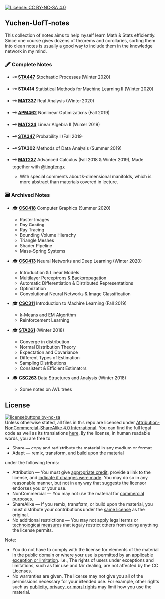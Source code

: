 [![License: CC BY-NC-SA 4.0](https://img.shields.io/badge/License-CC%20BY--NC--SA%204.0-lightgrey.svg)](https://creativecommons.org/licenses/by-nc-sa/4.0/)

## Yuchen-UofT-notes

This collection of notes aims to help myself learn Math & Stats efficiently. Since one course gives dozens of theorems and corollaries, sorting them into clean notes is usually a good way to include them in the knowledge network in my mind.

### &#x1F58B; Complete Notes
- &#x1F5DD; [**STA447**](https://yuchenwyc.github.io/Yuchen-UofT-notes/STA447/STA447.pdf) Stochastic Processes (Winter 2020)

- &#x1F5DD; [**STA414**](https://yuchenwyc.github.io/Yuchen-UofT-notes/STA414/STA414.pdf) Statistical Methods for Machine Learning II (Winter 2020)

- &#x1F5DD; [**MAT337**](https://yuchenwyc.github.io/Yuchen-UofT-notes/MAT337/MAT337.pdf) Real Analysis (Winter 2020)

- &#x1F5DD; [**APM462**](https://yuchenwyc.github.io/Yuchen-UofT-notes/APM462/APM462.pdf) Nonlinear Optimizations (Fall 2019)

- &#x1F5DD; [**MAT224**](https://yuchenwyc.github.io/Yuchen-UofT-notes/MAT224/MAT224.pdf) Linear Algebra II (Winter 2019)

- &#x1F5DD; [**STA347**](https://yuchenwyc.github.io/Yuchen-UofT-notes/STA347/STA347.pdf) Probability I (Fall 2019)

- &#x1F5DD; [**STA302**](https://yuchenwyc.github.io/Yuchen-UofT-notes/STA302/STA302.pdf) Methods of Data Analysis (Summer 2019)

- &#x1F5DD; [**MAT237**](https://yuchenwyc.github.io/Yuchen-UofT-notes/MAT237/MAT237.pdf) Advanced Calculus (Fall 2018 & Winter 2019), Made together with [@tingfengx](https://github.com/tingfengx)
  * With special comments about k-dimensional manifolds, which is more abstract than materials covered in lecture.


### &#x1F5C3;	Archived Notes

- &#x1F393; [**CSC418**](https://yuchenwyc.github.io/Yuchen-UofT-notes/CSC418/CSC418.pdf) Computer Graphics (Summer 2020)
  * Raster Images
  * Ray Casting
  * Ray Tracing
  * Bounding Volume Hierachy
  * Triangle Meshes
  * Shader Pipeline
  * Mass-Spring Systems
  

- &#x1F393; [**CSC413**](https://yuchenwyc.github.io/Yuchen-UofT-notes/CSC413/CSC413.pdf) Neural Networks and Deep Learning (Winter 2020)
  * Introduction & Linear Models
  * Multilayer Perceptrons & Backpropagation
  * Automatic Differentiation & Distributed Representations
  * Optimization
  * Convolutional Neural Networks & Image Classification
  
- &#x1F393; [**CSC311**](https://yuchenwyc.github.io/Yuchen-UofT-notes/CSC311/CSC311.pdf) Introduction to Machine Learning (Fall 2019)
  * k-Means and EM Algorithm
  * Reinforcement Learning

- &#x1F393; [**STA261**](https://yuchenwyc.github.io/Yuchen-UofT-notes/STA261/STA261.pdf)  (Winter 2018)
  * Converge in distribution
  * Normal Distribution Theory
  * Expectation and Covariance
  * Different Types of Estimation
  * Sampling Distributions
  * Consistent & Efficient Estimators 
  
- &#x1F393; [**CSC263**](https://yuchenwyc.github.io/Yuchen-UofT-notes/CSC263/CSC263.pdf) Data Structures and Analysis (Winter 2018)
  * Some notes on AVL trees
  
## License 
[![licensebuttons by-nc-sa](https://licensebuttons.net/l/by-nc-sa/3.0/88x31.png)](https://creativecommons.org/licenses/by-nc-sa/4.0)    
Unless otherwise stated, all files in this repo are licensed under [Attribution-NonCommercial-ShareAlike 4.0 International](https://creativecommons.org/licenses/by-nc-sa/4.0/). You can find the full legal code as well as its translations [here](https://creativecommons.org/licenses/by-nc-sa/4.0/legalcode). By the license, in human readable words, you are free to
- Share — copy and redistribute the material in any medium or format
- Adapt — remix, transform, and build upon the material

under the following terms:

- Attribution — You must give [appropriate credit](https://wiki.creativecommons.org/wiki/License_Versions#Detailed_attribution_comparison_chart), provide a link to the license, and [indicate if changes were made](https://wiki.creativecommons.org/wiki/License_Versions#Modifications_and_adaptations_must_be_marked_as_such). You may do so in any reasonable manner, but not in any way that suggests the licensor endorses you or your use.
- NonCommercial — You may not use the material for [commercial purposes](https://creativecommons.org/faq/#Does_my_use_violate_the_NonCommercial_clause_of_the_licenses.3F).
- ShareAlike — If you remix, transform, or build upon the material, you must distribute your contributions under the [same license](https://creativecommons.org/share-your-work/licensing-considerations/compatible-licenses) as the original.
- No additional restrictions — You may not apply legal terms or [technological measures](https://wiki.creativecommons.org/wiki/License_Versions#Application_of_effective_technological_measures_by_users_of_CC-licensed_works_prohibited) that legally restrict others from doing anything the license permits.


Note:

- You do not have to comply with the license for elements of the material in the public domain or where your use is permitted by an applicable [exception or limitation](https://creativecommons.org/faq/#Do_Creative_Commons_licenses_affect_exceptions_and_limitations_to_copyright.2C_such_as_fair_dealing_and_fair_use.3F). I.e., The rights of users under exceptions and limitations, such as fair use and fair dealing, are not affected by the CC Licenses.
- No warranties are given. The license may not give you all of the permissions necessary for your intended use. For example, other rights such as [publicity, privacy, or moral rights](https://wiki.creativecommons.org/wiki/Considerations_for_licensors_and_licensees) may limit how you use the material.

